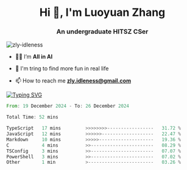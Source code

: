 <h1 align="center">Hi 👋, I'm Luoyuan Zhang</h1>

<h3 align="center">An undergraduate HITSZ CSer</h3>

<p align="left"> <img src="https://komarev.com/ghpvc/?username=zly-idleness&label=Profile%20views&color=0e75b6&style=flat" alt="zly-idleness" /> </p>


- 👨‍💻 I’m **All in AI**

- 🌱 I'm tring to find more fun in real life

- 📫 How to reach me **zly.idleness@gmail.com**



[![Typing SVG](https://readme-typing-svg.herokuapp.com?font=Fira+Code&pause=1000&width=435&lines=I+Maybe+Slow)](https://git.io/typing-svg)


<!--START_SECTION:waka-->

```rust
From: 19 December 2024 - To: 26 December 2024

Total Time: 52 mins

TypeScript   17 mins         >>>>>>>>-----------------   31.72 %
JavaScript   12 mins         >>>>>>-------------------   22.47 %
Markdown     10 mins         >>>>>--------------------   19.36 %
C            4 mins          >>-----------------------   08.29 %
TSConfig     3 mins          >>-----------------------   07.07 %
PowerShell   3 mins          >>-----------------------   07.02 %
Other        1 min           >------------------------   03.26 %
```

<!--END_SECTION:waka-->


